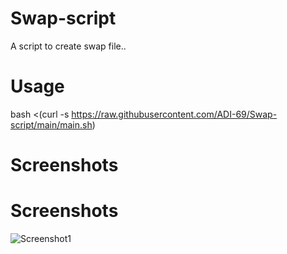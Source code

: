 # Swap-script
A script to create swap file..

# Usage
bash <(curl -s https://raw.githubusercontent.com/ADI-69/Swap-script/main/main.sh)

# Screenshots
# Screenshots
![Screenshot1](https://media.discordapp.net/attachments/1027036812562145300/1027409878542733402/Screenshot_2022-10-06_080928.png)
